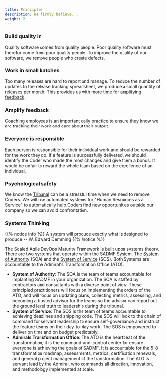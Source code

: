 ```yaml
---
title: Principles
description: We firmly believe...
weight: 2
---
```


### Build quality in

Quality software comes from quality people. Poor quality software must therefor come from poor quality people. To improve the quality of our software, we remove people who create defects.

### Work in small batches

Too many releases are hard to report and manage. To reduce the number of updates to the release tracking spreadsheet, we produce a small quantity of releases per month. This provides us with more time for [amplifying feedback](#amplify-feedback).

### Amplify feedback

Coaching employees is an important daily practice to ensure they know we are tracking their work and care about their output.

### Everyone is responsible

Each person is responsible for their individual work and should be rewarded for the work they do. If a feature is successfully delivered, we should identify the Coder who made the most changes and give them a bonus. It would be unfair to reward the whole team based on the excellence of an individual.

### Psychological safety

We know the [Tribunal](../release-convoy/#tribunal) can be a stressful time when we need to remove Coders. We will use automated systems for "Human Resources as a Service" to automatically help Coders find new opportunities outside our company so we can avoid confrontation.

### Systems Thinking

{{% notice info %}}
A system will produce exactly what is designed to produce -- W. Edward Demming
{{% /notice %}}

The Scaled Agile DevOps Maturity Framework is built upon systems theory. There are two systems that operate within the SADMF System. The [System of Authority](#system-of-authority) (SOA) and the [System of Service](#system-of-service) (SOS). Both Systems are accountable to the Admiral's Transformation Office (ATO).

- **System of Authority**: The SOA is the team of teams accountable for implanting SADMF in your organization. The SOA is staffed by contractors and consultants with a diverse point of view. These principled practitioners will focus on implementing the orders of the ATO, and will focus on updating plans, collecting metrics, assessing, and becoming a trusted advisor for the teams so the advisor can report out the ground level truth to leadership during the tribunal.
- **System of Service**: The SOS is the team of teams accountable to achieving deadlines and shipping code. The SOS will look to the chain of command for servant leadership to ensure self-governance and instruct the feature teams on their day-to-day work. The SOS is empowered to deliver on time and on budget predictably.
- **Admirals Transformation Office**: The ATO is the heartbeat of the transformation, it is the command-and-control center for ensure everyone is achieving the goals of SADMF. It is accountable for the 5-8 transformation roadmap, assessments, metrics, certification renewals, and general project management of the transformation. The ATO is servant lead by the Admiral, who commands all direction, innovation, and methodology implemented at scale.